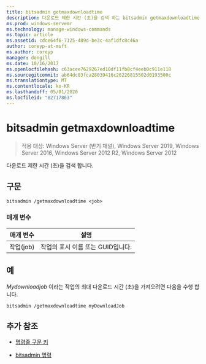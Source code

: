 ```yaml
---
title: bitsadmin getmaxdownloadtime
description: 다운로드 제한 시간 (초)을 검색 하는 bitsadmin getmaxdownloadtime 명령에 대 한 참조 항목입니다.
ms.prod: windows-servemr
ms.technology: manage-windows-commands
ms.topic: article
ms.assetid: cdce64f6-7125-489d-be3c-4af1dfc8c46a
author: coreyp-at-msft
ms.author: coreyp
manager: dongill
ms.date: 10/16/2017
ms.openlocfilehash: c63acee7629267ed10df11fb8cf4eeb0c911e118
ms.sourcegitcommit: ab64dc83fca28039416c26226815502d0193500c
ms.translationtype: MT
ms.contentlocale: ko-KR
ms.lasthandoff: 05/01/2020
ms.locfileid: "82717863"
---
```

# <a name="bitsadmin-getmaxdownloadtime"></a>bitsadmin getmaxdownloadtime

> 적용 대상: Windows Server (반기 채널), Windows Server 2019, Windows Server 2016, Windows Server 2012 R2, Windows Server 2012

다운로드 제한 시간 (초)을 검색 합니다.

## <a name="syntax"></a>구문

```
bitsadmin /getmaxdownloadtime <job>
```

### <a name="parameters"></a>매개 변수

| 매개 변수 | 설명 |
| -------------- | -------------- |
| 작업(job) | 작업의 표시 이름 또는 GUID입니다. |

## <a name="examples"></a>예

*Mydownloadjob* 이라는 작업의 최대 다운로드 시간 (초)을 가져오려면 다음을 수행 합니다.

```
bitsadmin /getmaxdownloadtime myDownloadJob
```

## <a name="additional-references"></a>추가 참조

- [명령줄 구문 키](command-line-syntax-key.md)

- [bitsadmin 명령](bitsadmin.md)
